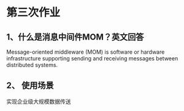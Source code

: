 # 第三次作业

## 1、什么是消息中间件MOM？英文回答
Message-oriented middleware (MOM) is software or hardware infrastructure supporting sending and receiving messages between distributed systems.


## 2、 使用场景
实现企业级大规模数据传送